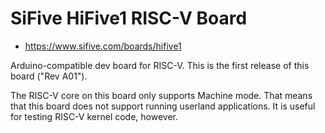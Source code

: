 SiFive HiFive1 RISC-V Board
=================

- https://www.sifive.com/boards/hifive1

Arduino-compatible dev board for RISC-V. This is the first release of this
board ("Rev A01").

The RISC-V core on this board only supports Machine mode. That means that this
board does not support running userland applications. It is useful for testing
RISC-V kernel code, however.

